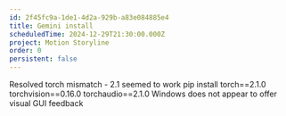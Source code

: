 ```yaml
---
id: 2f45fc9a-1de1-4d2a-929b-a83e084885e4
title: Gemini install
scheduledTime: 2024-12-29T21:30:00.000Z
project: Motion Storyline
order: 0
persistent: false
---
```


Resolved torch mismatch - 2.1 seemed to work
pip install torch==2.1.0 torchvision==0.16.0 torchaudio==2.1.0
Windows does not appear to offer visual GUI feedback